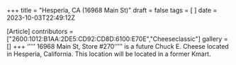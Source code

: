 +++
title = "Hesperia, CA (16968 Main St)"
draft = false
tags = [ ]
date = 2023-10-03T22:49:12Z

[Article]
contributors = ["2600:1012:B1AA:2DE5:CD92:CD8D:6100:E70E","Cheeseclassic"]
gallery = []
+++
‘’’’’ 16968 Main St, Store #270’’’’’ is a future Chuck E. Cheese located in Hesperia,
California. This location will be located in a former Kmart.